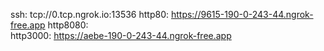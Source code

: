 ssh: tcp://0.tcp.ngrok.io:13536 
http80: https://9615-190-0-243-44.ngrok-free.app 
http8080:  
http3000: https://aebe-190-0-243-44.ngrok-free.app 
